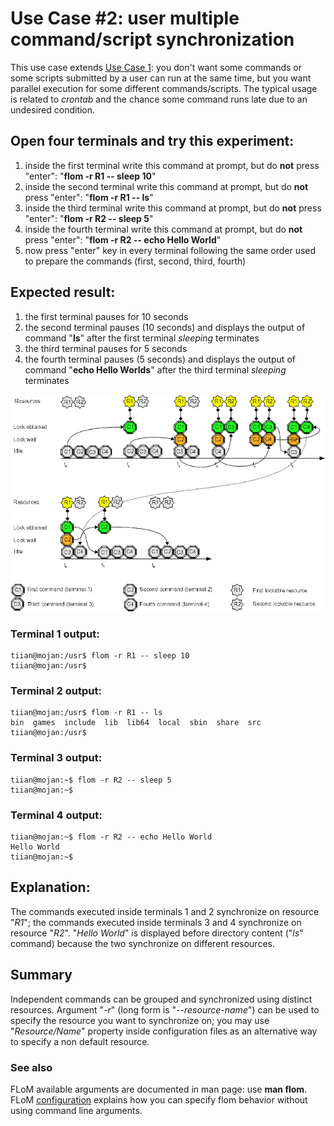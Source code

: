 # Use Case #2: user multiple command/script synchronization

This use case extends [Use Case 1](Use_Case_1.md): you don't want some commands or some scripts submitted by a user can run at the same time, but you want parallel execution for some different commands/scripts. The typical usage is related to *crontab* and the chance some command runs late due to an undesired condition.

## Open four terminals and try this experiment:
1. inside the first terminal write this command at prompt, but do **not** press "enter": "**flom -r R1 \-\- sleep 10**"
2. inside the second terminal write this command at prompt, but do **not** press "enter": "**flom -r R1 \-\- ls**"
3. inside the third terminal write this command at prompt, but do **not** press "enter": "**flom -r R2 \-\- sleep 5**"
4. inside the fourth terminal write this command at prompt, but do **not** press "enter": "**flom -r R2 \-\- echo Hello World**"
5. now press "enter" key in every terminal following the same order used to prepare the commands (first, second, third, fourth)

## Expected result:
1. the first terminal pauses for 10 seconds
2. the second terminal pauses (10 seconds) and displays the output of command "**ls**" after the first terminal *sleeping* terminates
3. the third terminal pauses for 5 seconds
4. the fourth terminal pauses (5 seconds) and displays the output of command "**echo Hello Worlds**" after the third terminal *sleeping* terminates

![](use_case_2_640x441.png)

### Terminal 1 output:
    tiian@mojan:/usr$ flom -r R1 -- sleep 10
    tiian@mojan:/usr$ 

### Terminal 2 output:
    tiian@mojan:/usr$ flom -r R1 -- ls
    bin  games  include  lib  lib64  local	sbin  share  src
    tiian@mojan:/usr$ 

### Terminal 3 output:
    tiian@mojan:~$ flom -r R2 -- sleep 5
    tiian@mojan:~$ 

### Terminal 4 output:
    tiian@mojan:~$ flom -r R2 -- echo Hello World
    Hello World
    tiian@mojan:~$ 

## Explanation:
The commands executed inside terminals 1 and 2 synchronize on resource "*R1*"; the commands executed inside terminals 3 and 4 synchronize on resource "*R2*".
"*Hello World*" is displayed before directory content ("*ls*" command) because the two synchronize on different resources.

## Summary
Independent commands can be grouped and synchronized using distinct resources.
Argument "*-r*" (long form is "*\-\-resource-name*") can be used to specify the resource you want to synchronize on; you may use "*Resource/Name*" property inside configuration files as an alternative way to specify a non default resource.

### See also
FLoM available arguments are documented in man page: use **man flom**.
FLoM [configuration](../Configuration.md) explains how you can specify flom behavior without using command line arguments.
